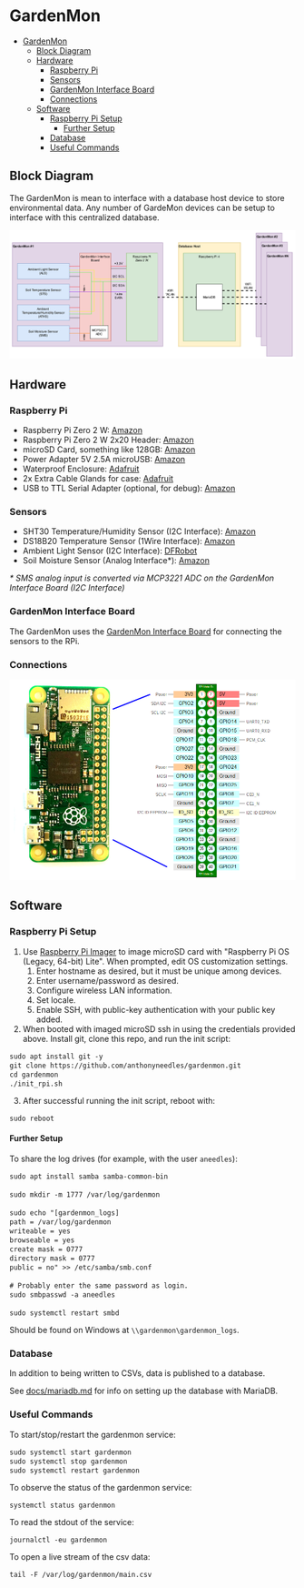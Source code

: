 # GardenMon

- [GardenMon](#gardenmon)
  - [Block Diagram](#block-diagram)
  - [Hardware](#hardware)
    - [Raspberry Pi](#raspberry-pi)
    - [Sensors](#sensors)
    - [GardenMon Interface Board](#gardenmon-interface-board)
    - [Connections](#connections)
  - [Software](#software)
    - [Raspberry Pi Setup](#raspberry-pi-setup)
      - [Further Setup](#further-setup)
    - [Database](#database)
    - [Useful Commands](#useful-commands)

## Block Diagram

The GardenMon is mean to interface with a database host device to store environmental data.
Any number of GardeMon devices can be setup to interface with this centralized database.

![gardenmon_block_diagram.jpg](./docs/gardenmon_block_diagram.jpg)

## Hardware

### Raspberry Pi
- Raspberry Pi Zero 2 W: [Amazon](https://a.co/d/aA3E14W)
- Raspberry Pi Zero 2 W 2x20 Header: [Amazon](https://a.co/d/92REUrK)
- microSD Card, something like 128GB: [Amazon](https://a.co/d/crgGpk7)
- Power Adapter 5V 2.5A microUSB: [Amazon](https://a.co/d/dAorZ26)
- Waterproof Enclosure: [Adafruit](https://www.adafruit.com/product/3931)
- 2x Extra Cable Glands for case: [Adafruit](https://www.adafruit.com/product/762)
- USB to TTL Serial Adapter (optional, for debug): [Amazon](https://a.co/d/1D9rg9l)

### Sensors
- SHT30 Temperature/Humidity Sensor (I2C Interface): [Amazon](https://a.co/d/8ex6dXB)
- DS18B20 Temperature Sensor (1Wire Interface): [Amazon](https://a.co/d/eyS4yjb)
- Ambient Light Sensor (I2C Interface): [DFRobot](https://www.dfrobot.com/product-2664.html)
- Soil Moisture Sensor (Analog Interface\*): [Amazon](https://a.co/d/6MesPOF)

_\* SMS analog input is converted via MCP3221 ADC on the GardenMon Interface Board (I2C Interface)_

### GardenMon Interface Board

The GardenMon uses the [GardenMon Interface Board](https://github.com/anthonyneedles/gardenmon-interfaceboard) for connecting the sensors to the RPi.

### Connections

![rpi_zero2w_pinout.png](./docs/rpi_zero2w_pinout.png)

## Software

### Raspberry Pi Setup

1. Use [Raspberry Pi Imager](https://www.raspberrypi.com/software/) to image microSD card with "Raspberry Pi OS (Legacy, 64-bit) Lite". When prompted, edit OS customization settings.
   1.  Enter hostname as desired, but it must be unique among devices.
   2.  Enter username/password as desired.
   3.  Configure wireless LAN information.
   4.  Set locale.
   5.  Enable SSH, with public-key authentication with your public key added.
2. When booted with imaged microSD ssh in using the credentials provided above. Install git, clone this repo, and run the init script:
```
sudo apt install git -y
git clone https://github.com/anthonyneedles/gardenmon.git
cd gardenmon
./init_rpi.sh
```
3. After successful running the init script, reboot with:
```
sudo reboot
```

#### Further Setup

To share the log drives (for example, with the user `aneedles`):

```
sudo apt install samba samba-common-bin

sudo mkdir -m 1777 /var/log/gardenmon

sudo echo "[gardenmon_logs]
path = /var/log/gardenmon
writeable = yes
browseable = yes
create mask = 0777
directory mask = 0777
public = no" >> /etc/samba/smb.conf

# Probably enter the same password as login.
sudo smbpasswd -a aneedles

sudo systemctl restart smbd
```

Should be found on Windows at `\\gardenmon\gardenmon_logs`.

### Database

In addition to being written to CSVs, data is published to a database.

See [docs/mariadb.md](docs/mariadb.md) for info on setting up the database with MariaDB.

### Useful Commands

To start/stop/restart the gardenmon service:
```
sudo systemctl start gardenmon
sudo systemctl stop gardenmon
sudo systemctl restart gardenmon
```

To observe the status of the gardenmon service:
```
systemctl status gardenmon
```

To read the stdout of the service:
```
journalctl -eu gardenmon
```

To open a live stream of the csv data:
```
tail -F /var/log/gardenmon/main.csv
```
